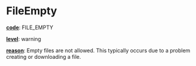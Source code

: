 # FileEmpty

[**code**](/en/latest/reference/schema/meta/defs/code): FILE_EMPTY

[**level**](/en/latest/reference/schema/meta/defs/level): warning

[**reason**](/en/latest/reference/schema/meta/defs/reason): Empty files are not allowed. This typically occurs due to a problem creating or downloading a file.